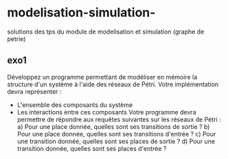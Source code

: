 # modelisation-simulation-
solutions des tps du module de modelisation et simulation (graphe de petrie)
## exo1
Développez un programme permettant de modéliser en mémoire la structure d'un système à l'aide des
réseaux de Pétri. Votre implémentation devra représenter :
- L'ensemble des composants du système
- Les interactions entre ces composants
Votre programme devra permettre de répondre aux requêtes suivantes sur les réseaux de Pétri :
a) Pour une place donnée, quelles sont ses transitions de sortie ?
b) Pour une place donnée, quelles sont ses transitions d'entrée ?
c) Pour une transition donnée, quelles sont ses places de sortie ?
d) Pour une transition donnée, quelles sont ses places d'entrée ? 
